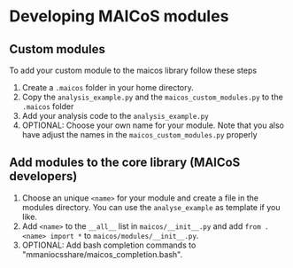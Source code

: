 # Developing MAICoS modules

## Custom modules

To add your custom module to the maicos library follow these steps

1.  Create a `.maicos` folder in your home directory.
2.  Copy the `analysis_example.py` and the `maicos_custom_modules.py` to the 
    `.maicos` folder
3.  Add your analysis code to the `analysis_example.py`
4.  OPTIONAL: Choose your own name for your module. Note that you also have
    adjust the names in the `maicos_custom_modules.py` properly

## Add modules to the core library (MAICoS developers)

1.  Choose an unique `<name>` for your module and create a file in the modules directory. You can use the `analyse_example` as template if you like.
2.  Add `<name>` to the `__all__` list in `maicos/__init__.py` and add
    `from .<name> import *` to `maicos/modules/__init__.py`.
3.  OPTIONAL: Add bash completion commands to "mmaniocsshare/maicos_completion.bash".
